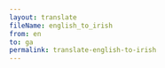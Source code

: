 ```yaml
--- 
layout: translate 
fileName: english_to_irish
from: en
to: ga 
permalink: translate-english-to-irish
---
```

